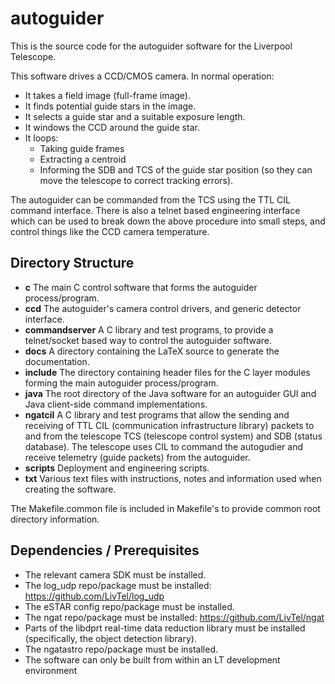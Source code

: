 # autoguider

This is the source code for the autoguider software for the Liverpool Telescope.

This software drives a CCD/CMOS camera. In normal operation:
* It takes a field image (full-frame image).
* It finds potential guide stars in the image.
* It selects a guide star and a suitable exposure length.
* It windows the CCD around the guide star.
* It loops:
  * Taking guide frames
  * Extracting a centroid
  * Informing the SDB and TCS of the guide star position (so they can move the telescope to correct tracking errors).

The autoguider can be commanded from the TCS using the TTL CIL command interface. There is also a telnet based
engineering interface which can be used to break down the above procedure into small steps, and control things like the CCD camera temperature.

## Directory Structure

* **c**             The main C control software that forms the autoguider process/program.
* **ccd**           The autoguider's camera control drivers, and generic detector interface.
* **commandserver** A C library and test programs, to provide a telnet/socket based way to control the autoguider software.
* **docs**          A directory containing the LaTeX source to generate the documentation.
* **include**       The directory containing header files for the C layer modules forming the main autoguider process/program.
* **java**          The root directory of the Java software for an autoguider GUI and Java client-side command implementations.
* **ngatcil**       A C library and test programs that allow the sending and receiving of TTL CIL (communication infrastructure library) packets to and from the telescope TCS (telescope control system) and SDB (status database). The telescope uses CIL to command the autogudier and receive telemetry (guide packets) from the autoguider.
* **scripts**       Deployment and engineering scripts.
* **txt**           Various text files with instructions, notes and information used when creating the software.

The Makefile.common file is included in Makefile's to provide common root directory information.

## Dependencies / Prerequisites

* The relevant camera SDK must be installed.
* The log_udp repo/package must be installed: https://github.com/LivTel/log_udp
* The eSTAR config repo/package must be installed.
* The ngat repo/package must be installed: https://github.com/LivTel/ngat
* Parts of the libdprt real-time data reduction library must be installed (specifically, the object detection library).
* The ngatastro repo/package must be installed.
* The software can only be built from within an LT development environment
